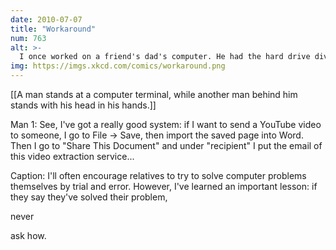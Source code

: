 ```yaml
---
date: 2010-07-07
title: "Workaround"
num: 763
alt: >-
  I once worked on a friend's dad's computer. He had the hard drive divided into six partitions, C: through J:, with a 'Documents' directory tree on each one. Each new file appeared to be saved to a partition at random. I knew enough not to ask.
img: https://imgs.xkcd.com/comics/workaround.png
---
```

[[A man stands at a computer terminal, while another man behind him stands with his head in his hands.]]

Man 1: See, I've got a really good system: if I want to send a YouTube video to someone, I go to File -> Save, then import the saved page into Word. Then I go to "Share This Document" and under "recipient" I put the email of this video extraction service...

Caption: I'll often encourage relatives to try to solve computer problems themselves by trial and error. However, I've learned an important lesson: if they say they've solved their problem, 

never

 ask how.

